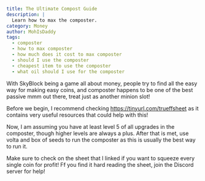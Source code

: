```yaml {metadata}
title: The Ultimate Compost Guide
description: |
  Learn how to max the composter.
category: Money
author: MohIsDaddy
tags:
  - composter
  - how to max composter
  - how much does it cost to max composter
  - should I use the composter
  - cheapest item to use the composter
  - what oil should I use for the composter
```

With SkyBlock being a game all about money, people try to find all the easy way for 
making easy coins, and composter happens to be one of the best passive mmm out there,
treat just as another minion slot!

Before we begin, I recommend checking https://tinyurl.com/trueffsheet as it contains
very useful resources that could help with this!

Now, I am assuming you have at least level 5 of all upgrades in the composter, though
higher levels are always a plus. After that is met, use volta and box of seeds to 
run the composter as this is usually the best way to run it.

Make sure to check on the sheet that I linked if you want to squeeze every single 
coin for profit! Ff you find it hard reading the sheet, join the Discord server for
help!
